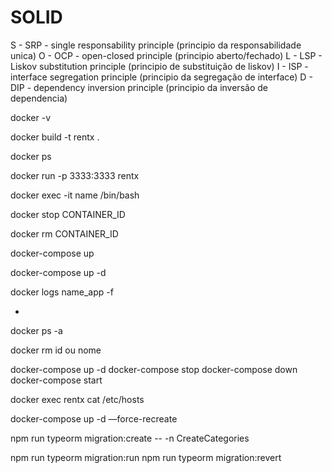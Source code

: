 # SOLID

S - SRP - single responsability principle (principio da responsabilidade unica)
O - OCP - open-closed principle (principio aberto/fechado)
L - LSP - Liskov substitution principle (principio de substituição de liskov)
I - ISP - interface segregation principle (principio da segregação de interface)
D - DIP - dependency inversion principle (principio da inversão de dependencia)


docker -v

docker build -t rentx .

docker ps

docker run -p 3333:3333 rentx

docker exec -it name /bin/bash

docker stop CONTAINER_ID

docker rm CONTAINER_ID

docker-compose up

docker-compose up -d

docker logs name_app -f


*
docker ps -a

docker rm id ou nome


docker-compose up -d
docker-compose stop
docker-compose down
docker-compose start


docker exec rentx cat /etc/hosts

docker-compose up -d —force-recreate

npm run typeorm migration:create -- -n CreateCategories

npm run typeorm migration:run
npm run typeorm migration:revert




